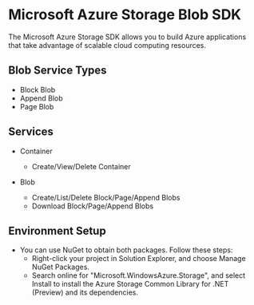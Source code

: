 ﻿# Microsoft Azure Storage Blob SDK

 The Microsoft Azure Storage SDK allows you to build Azure applications that take advantage of scalable cloud computing resources.

## Blob Service Types

- Block Blob
- Append Blob
- Page Blob

## Services

- Container
    - Create/View/Delete Container
    
- Blob
    - Create/List/Delete Block/Page/Append Blobs
    - Download Block/Page/Append Blobs
    
## Environment Setup

- You can use NuGet to obtain both packages. Follow these steps:
  - Right-click your project in Solution Explorer, and choose Manage NuGet Packages.
  - Search online for "Microsoft.WindowsAzure.Storage", and select Install to install the Azure Storage Common Library for .NET (Preview) and its dependencies.
